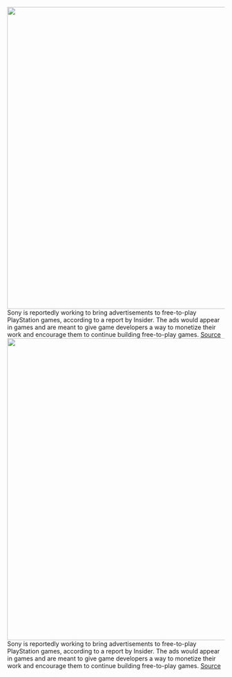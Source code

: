 <img src='https://cdn.vox-cdn.com/thumbor/QhGUfXDZjVoNxaGaSJALNszMF44=/0x0:2040x1360/1200x800/filters:focal(857x517:1183x843)/cdn.vox-cdn.com/uploads/chorus_image/image/70777451/acastro_180604_1777_playstation_0001.0.jpg' width='700px' /><br/>
Sony is reportedly working to bring advertisements to free-to-play PlayStation games, according to a report by Insider. The ads would appear in games and are meant to give game developers a way to monetize their work and encourage them to continue building free-to-play games.
<a href='https://www.theverge.com/2022/4/21/23035875/sony-playstation-microsoft-games-in-game-ads'> Source <a/><img src='https://cdn.vox-cdn.com/thumbor/QhGUfXDZjVoNxaGaSJALNszMF44=/0x0:2040x1360/1200x800/filters:focal(857x517:1183x843)/cdn.vox-cdn.com/uploads/chorus_image/image/70777451/acastro_180604_1777_playstation_0001.0.jpg' width='700px' /><br/>
Sony is reportedly working to bring advertisements to free-to-play PlayStation games, according to a report by Insider. The ads would appear in games and are meant to give game developers a way to monetize their work and encourage them to continue building free-to-play games.
<a href='https://www.theverge.com/2022/4/21/23035875/sony-playstation-microsoft-games-in-game-ads'> Source <a/>